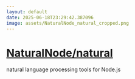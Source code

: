 ```yaml
---
layout: default
date: 2025-06-18T23:29:42.387096
image: assets/NaturalNode_natural_cropped.png
---
```


# [NaturalNode/natural](https://github.com/NaturalNode/natural)

natural language processing tools for Node.js
